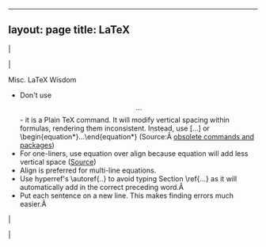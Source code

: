 

---
layout: page
title: LaTeX
---

  

| 
  

 | 

Misc. LaTeX Wisdom

- Don't use $$...$$ - it is a Plain TeX command. It will modify vertical spacing within formulas, rendering them inconsistent. Instead, use \[...\] or \begin{equation\*}...\end{equation\*} (Source:Â [obsolete commands and packages](http://mirror.utexas.edu/ctan/info/l2tabu/english/l2tabuen.pdf)) 
- For one-liners, use equation over align because equation will add less vertical space ([Source](http://tex.stackexchange.com/questions/321/align-vs-equation)) 
- Align is preferred for multi-line equations.
- Use hyperref's \autoref{..} to avoid typing Section \ref{...} as it will automatically add in the correct preceding word.Â 
- Put each sentence on a new line. This makes finding errors much easier.Â 

 | 
  

 |

  


